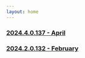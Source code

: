 ```yaml
---
layout: home
---
```


### [2024.4.0.137 - April](\release-notes\2024\4)
### [2024.2.0.132 - February](\release-notes\2024\2)
